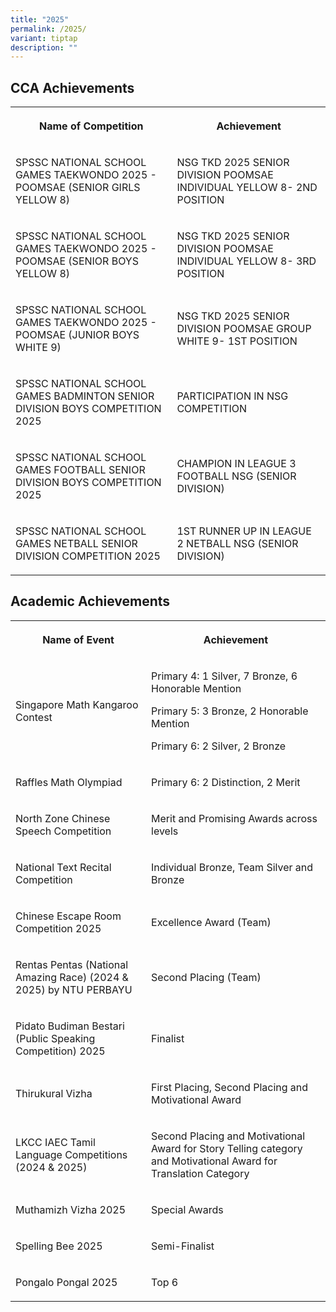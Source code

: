 ```yaml
---
title: "2025"
permalink: /2025/
variant: tiptap
description: ""
---
```

<h2><strong>CCA Achievements</strong></h2>
<table style="minWidth: 50px">
<colgroup>
<col>
<col>
</colgroup>
<tbody>
<tr>
<th rowspan="1" colspan="1">
<p>Name of Competition</p>
</th>
<th rowspan="1" colspan="1">
<p>Achievement</p>
</th>
</tr>
<tr>
<td rowspan="1" colspan="1">
<p>SPSSC NATIONAL SCHOOL GAMES TAEKWONDO 2025 - POOMSAE (SENIOR GIRLS YELLOW
8)</p>
</td>
<td rowspan="1" colspan="1">
<p>NSG TKD 2025 SENIOR DIVISION POOMSAE INDIVIDUAL YELLOW 8- 2ND POSITION</p>
</td>
</tr>
<tr>
<td rowspan="1" colspan="1">
<p>SPSSC NATIONAL SCHOOL GAMES TAEKWONDO 2025 - POOMSAE (SENIOR BOYS YELLOW
8)</p>
</td>
<td rowspan="1" colspan="1">
<p>NSG TKD 2025 SENIOR DIVISION POOMSAE INDIVIDUAL YELLOW 8- 3RD POSITION</p>
</td>
</tr>
<tr>
<td rowspan="1" colspan="1">
<p>SPSSC NATIONAL SCHOOL GAMES TAEKWONDO 2025 - POOMSAE (JUNIOR BOYS WHITE
9)</p>
</td>
<td rowspan="1" colspan="1">
<p>NSG TKD 2025 SENIOR DIVISION POOMSAE GROUP WHITE 9- 1ST POSITION</p>
</td>
</tr>
<tr>
<td rowspan="1" colspan="1">
<p>SPSSC NATIONAL SCHOOL GAMES BADMINTON SENIOR DIVISION BOYS COMPETITION
2025</p>
</td>
<td rowspan="1" colspan="1">
<p>PARTICIPATION IN NSG COMPETITION</p>
</td>
</tr>
<tr>
<td rowspan="1" colspan="1">
<p>SPSSC NATIONAL SCHOOL GAMES FOOTBALL SENIOR DIVISION BOYS COMPETITION
2025</p>
</td>
<td rowspan="1" colspan="1">
<p>CHAMPION IN LEAGUE 3 FOOTBALL NSG (SENIOR DIVISION)</p>
</td>
</tr>
<tr>
<td rowspan="1" colspan="1">
<p>SPSSC NATIONAL SCHOOL GAMES NETBALL SENIOR DIVISION COMPETITION 2025</p>
</td>
<td rowspan="1" colspan="1">
<p>1ST RUNNER UP IN LEAGUE 2 NETBALL NSG (SENIOR DIVISION)</p>
</td>
</tr>
</tbody>
</table>
<h2><strong>Academic Achievements</strong></h2>
<table style="minWidth: 50px">
<colgroup>
<col>
<col>
</colgroup>
<tbody>
<tr>
<th rowspan="1" colspan="1">
<p>Name of Event</p>
</th>
<th rowspan="1" colspan="1">
<p>Achievement</p>
</th>
</tr>
<tr>
<td rowspan="1" colspan="1">
<p>Singapore Math Kangaroo Contest</p>
</td>
<td rowspan="1" colspan="1">
<p>Primary 4: 1 Silver, 7 Bronze, 6 Honorable Mention</p>
<p></p>
<p>Primary 5: 3 Bronze, 2 Honorable Mention</p>
<p></p>
<p>Primary 6: 2 Silver, 2 Bronze</p>
</td>
</tr>
<tr>
<td rowspan="1" colspan="1">
<p>Raffles Math Olympiad</p>
</td>
<td rowspan="1" colspan="1">
<p>Primary 6: 2 Distinction, 2 Merit</p>
</td>
</tr>
<tr>
<td rowspan="1" colspan="1">
<p>North Zone Chinese Speech Competition</p>
</td>
<td rowspan="1" colspan="1">
<p>Merit and Promising Awards across levels</p>
</td>
</tr>
<tr>
<td rowspan="1" colspan="1">
<p>National Text Recital Competition</p>
</td>
<td rowspan="1" colspan="1">
<p>Individual Bronze, Team Silver and Bronze</p>
</td>
</tr>
<tr>
<td rowspan="1" colspan="1">
<p>Chinese Escape Room Competition 2025</p>
</td>
<td rowspan="1" colspan="1">
<p>Excellence Award (Team)</p>
</td>
</tr>
<tr>
<td rowspan="1" colspan="1">
<p>Rentas Pentas (National Amazing Race) (2024 &amp; 2025) by NTU PERBAYU</p>
</td>
<td rowspan="1" colspan="1">
<p>Second Placing (Team)</p>
</td>
</tr>
<tr>
<td rowspan="1" colspan="1">
<p>Pidato Budiman Bestari (Public Speaking Competition) 2025</p>
</td>
<td rowspan="1" colspan="1">
<p>Finalist</p>
</td>
</tr>
<tr>
<td rowspan="1" colspan="1">
<p>Thirukural Vizha</p>
</td>
<td rowspan="1" colspan="1">
<p>First Placing, Second Placing and Motivational Award</p>
</td>
</tr>
<tr>
<td rowspan="1" colspan="1">
<p>LKCC IAEC Tamil Language Competitions (2024 &amp; 2025)</p>
</td>
<td rowspan="1" colspan="1">
<p>Second Placing and Motivational Award for Story Telling category and Motivational
Award for Translation Category</p>
</td>
</tr>
<tr>
<td rowspan="1" colspan="1">
<p>Muthamizh Vizha 2025</p>
</td>
<td rowspan="1" colspan="1">
<p>Special Awards</p>
</td>
</tr>
<tr>
<td rowspan="1" colspan="1">
<p>Spelling Bee 2025</p>
</td>
<td rowspan="1" colspan="1">
<p>Semi-Finalist</p>
</td>
</tr>
<tr>
<td rowspan="1" colspan="1">
<p>Pongalo Pongal 2025</p>
</td>
<td rowspan="1" colspan="1">
<p>Top 6</p>
</td>
</tr>
</tbody>
</table>
<p></p>